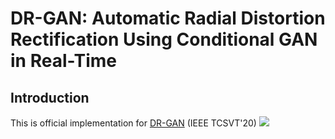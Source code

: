 # DR-GAN: Automatic Radial Distortion Rectification Using Conditional GAN in Real-Time
## Introduction
This is official implementation for [DR-GAN](https://ieeexplore.ieee.org/document/8636975) (IEEE TCSVT'20)
![](https://github.com/KangLiao929/DR-GAN/blob/main/img/1.png) 

